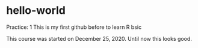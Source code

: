 # hello-world

Practice: 1
This is my first github before to learn R bsic

This course was started on December 25, 2020. Until now this looks good.
